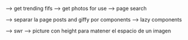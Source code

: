 
--> get trending fifs
--> get photos for use
--> page search 

--> separar la page posts and giffy por components 
--> lazy components 

--> swr
--> picture con height para matener el espacio de un imagen 